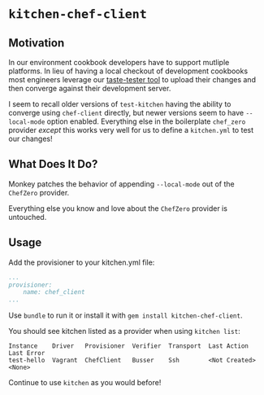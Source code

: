 # `kitchen-chef-client`

## Motivation

In our environment cookbook developers have to support mutliple platforms. In lieu
of having a local checkout of development cookbooks most engineers leverage our
[taste-tester tool](https://github.com/facebook/taste-tester) to upload their changes
and then converge against their development server.

I seem to recall older versions of `test-kitchen` having the ability to converge
using `chef-client` directly, but newer versions seem to have `--local-mode` option
enabled. Everything else in the boilerplate `chef_zero` provider *except* this works
very well for us to define a `kitchen.yml` to test our changes!

## What Does It Do?

Monkey patches the behavior of appending `--local-mode` out of the `ChefZero` provider.

Everything else you know and love about the `ChefZero` provider is untouched.

## Usage

Add the provisioner to your kitchen.yml file:

```yaml
...
provisioner:
    name: chef_client
...
```

Use `bundle` to run it or install it with `gem install kitchen-chef-client`.

You should see kitchen listed as a provider when using `kitchen list`:

```shell
Instance    Driver   Provisioner  Verifier  Transport  Last Action    Last Error
test-hello  Vagrant  ChefClient   Busser    Ssh        <Not Created>  <None>
```

Continue to use `kitchen` as you would before!